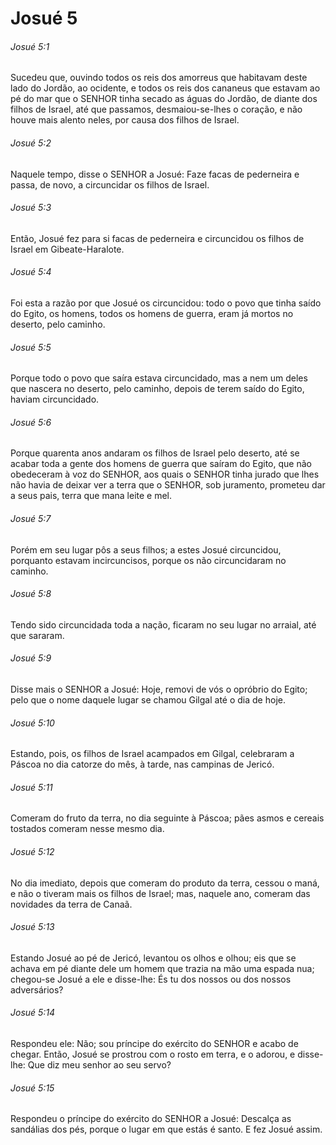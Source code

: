 # Josué 5

###### Josué 5:1

Sucedeu que, ouvindo todos os reis dos amorreus que habitavam deste lado do Jordão, ao ocidente, e todos os reis dos cananeus que estavam ao pé do mar que o SENHOR tinha secado as águas do Jordão, de diante dos filhos de Israel, até que passamos, desmaiou-se-lhes o coração, e não houve mais alento neles, por causa dos filhos de Israel.

###### Josué 5:2

Naquele tempo, disse o SENHOR a Josué: Faze facas de pederneira e passa, de novo, a circuncidar os filhos de Israel.

###### Josué 5:3

Então, Josué fez para si facas de pederneira e circuncidou os filhos de Israel em Gibeate-Haralote.

###### Josué 5:4

Foi esta a razão por que Josué os circuncidou: todo o povo que tinha saído do Egito, os homens, todos os homens de guerra, eram já mortos no deserto, pelo caminho.

###### Josué 5:5

Porque todo o povo que saíra estava circuncidado, mas a nem um deles que nascera no deserto, pelo caminho, depois de terem saído do Egito, haviam circuncidado.

###### Josué 5:6

Porque quarenta anos andaram os filhos de Israel pelo deserto, até se acabar toda a gente dos homens de guerra que saíram do Egito, que não obedeceram à voz do SENHOR, aos quais o SENHOR tinha jurado que lhes não havia de deixar ver a terra que o SENHOR, sob juramento, prometeu dar a seus pais, terra que mana leite e mel.

###### Josué 5:7

Porém em seu lugar pôs a seus filhos; a estes Josué circuncidou, porquanto estavam incircuncisos, porque os não circuncidaram no caminho.

###### Josué 5:8

Tendo sido circuncidada toda a nação, ficaram no seu lugar no arraial, até que sararam.

###### Josué 5:9

Disse mais o SENHOR a Josué: Hoje, removi de vós o opróbrio do Egito; pelo que o nome daquele lugar se chamou Gilgal até o dia de hoje.

###### Josué 5:10

Estando, pois, os filhos de Israel acampados em Gilgal, celebraram a Páscoa no dia catorze do mês, à tarde, nas campinas de Jericó.

###### Josué 5:11

Comeram do fruto da terra, no dia seguinte à Páscoa; pães asmos e cereais tostados comeram nesse mesmo dia.

###### Josué 5:12

No dia imediato, depois que comeram do produto da terra, cessou o maná, e não o tiveram mais os filhos de Israel; mas, naquele ano, comeram das novidades da terra de Canaã.

###### Josué 5:13

Estando Josué ao pé de Jericó, levantou os olhos e olhou; eis que se achava em pé diante dele um homem que trazia na mão uma espada nua; chegou-se Josué a ele e disse-lhe: És tu dos nossos ou dos nossos adversários?

###### Josué 5:14

Respondeu ele: Não; sou príncipe do exército do SENHOR e acabo de chegar. Então, Josué se prostrou com o rosto em terra, e o adorou, e disse-lhe: Que diz meu senhor ao seu servo?

###### Josué 5:15

Respondeu o príncipe do exército do SENHOR a Josué: Descalça as sandálias dos pés, porque o lugar em que estás é santo. E fez Josué assim.

